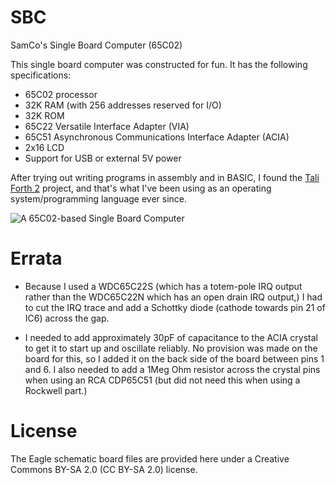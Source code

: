 # SBC
SamCo's Single Board Computer (65C02)

This single board computer was constructed for fun.  It has the
following specifications:

* 65C02 processor
* 32K RAM (with 256 addresses reserved for I/O)
* 32K ROM 
* 65C22 Versatile Interface Adapter (VIA)
* 65C51 Asynchronous Communications Interface Adapter (ACIA)
* 2x16 LCD
* Support for USB or external 5V power

After trying out writing programs in assembly and in BASIC, I found
the [Tali Forth 2](https://github.com/scotws/TaliForth2) project, and
that's what I've been using as an operating system/programming
language ever since.

![A 65C02-based Single Board Computer](https://github.com/SamCoVT/SBC/raw/master/SamCo_SBC.jpg)

# Errata

* Because I used a WDC65C22S (which has a totem-pole IRQ output rather
  than the WDC65C22N which has an open drain IRQ output,) I had to cut
  the IRQ trace and add a Schottky diode (cathode towards pin 21 of
  IC6) across the gap.

* I needed to add approximately 30pF of capacitance to the ACIA
  crystal to get it to start up and oscillate reliably.  No provision
  was made on the board for this, so I added it on the back side of
  the board between pins 1 and 6.  I also needed to add a 1Meg Ohm
  resistor across the crystal pins when using an RCA CDP65C51 (but did
  not need this when using a Rockwell part.)


# License
The Eagle schematic board files are provided here under a Creative
Commons BY-SA 2.0 (CC BY-SA 2.0) license.
